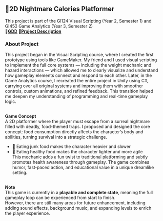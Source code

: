 ## 🍔2D Nightmare Calories Platformer

This project is part of the GI124 Visual Scripting (Year 2, Semester 1) and GI453 Game Analytics (Year 3, Semester 2)
<br>**📃[GDD](https://docs.google.com/document/d/1eh4oKPaPQHaeSnb1EYinE3SCry7EzQR7qnGkr00m1BY/edit?usp=sharing)**
**📃[Project Description](https://www.canva.com/design/DAGmBZpkvvM/GhzzHob0aGunCvuyPwRPnA/edit?utm_content=DAGmBZpkvvM&utm_campaign=designshare&utm_medium=link2&utm_source=sharebutton)**

### About Project
This project began in the Visual Scripting course, where I created the first prototype using tools like GameMaker. My friend and I used visual scripting to implement the full core systems — including the weight mechanic and hazard interactions — which allowed me to clearly visualize and understand how gameplay elements connect and respond to each other.
Later, in the Game Analytics course, I recreated the entire project in Unity using C#, carrying over all original systems and improving them with smoother controls, custom animations, and refined feedback. This transition helped me deepen my understanding of programming and real-time gameplay logic.

<br>**Game Concept**
<br>A 2D platformer where the player must escape from a surreal nightmare filled with deadly, food-themed traps. I proposed and designed the core concept: food consumption directly affects the character’s body and abilities, turning survival into a strategic challenge.
- 🍔 Eating junk food makes the character heavier and slower
- 🥗 Eating healthy food makes the character lighter and more agile
<br>This mechanic adds a fun twist to traditional platforming and subtly promotes health awareness through gameplay. The game combines humor, fast-paced action, and educational value in a unique dreamlike setting.

<br>**Note**
<br>This game is currently in a **playable and complete state**, meaning the full gameplay loop can be experienced from start to finish.  
However, there are still many areas for future enhancement, including adding sound effects, background music, and expanding levels to enrich the player experience.
